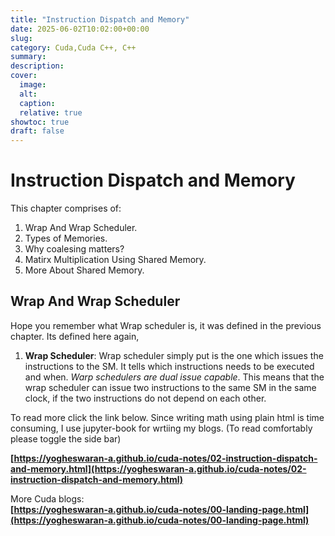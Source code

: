 ```yaml
---
title: "Instruction Dispatch and Memory"
date: 2025-06-02T10:02:00+00:00
slug: 
category: Cuda,Cuda C++, C++
summary:
description:
cover:
  image: 
  alt:
  caption:
  relative: true
showtoc: true
draft: false
---
```

# Instruction Dispatch and Memory

This chapter comprises of: 

1) Wrap And Wrap Scheduler.
2) Types of Memories.
3) Why coalesing matters?
4) Matirx Multiplication Using Shared Memory.
5) More About Shared Memory.

## Wrap And Wrap Scheduler
Hope you remember what Wrap scheduler is, it was defined in the previous chapter. Its defined here again,
1) **Wrap Scheduler**: Wrap scheduler simply put is the one which issues the instructions to the SM. It tells which instructions needs to be executed and when. *Warp schedulers are dual issue capable*. This means that the wrap scheduler can issue two instructions to the same SM in the same clock, if the two instructions do not depend on each other.

To read more click the link below. Since writing math using plain html is time consuming, I use jupyter-book for wrtiing my blogs.
(To read comfortably please toggle the side  bar)      

**[https://yogheswaran-a.github.io/cuda-notes/02-instruction-dispatch-and-memory.html](https://yogheswaran-a.github.io/cuda-notes/02-instruction-dispatch-and-memory.html)** 

More Cuda blogs:   
**[https://yogheswaran-a.github.io/cuda-notes/00-landing-page.html](https://yogheswaran-a.github.io/cuda-notes/00-landing-page.html)**